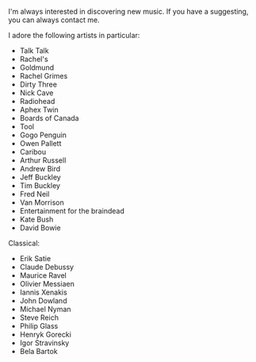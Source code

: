 I'm always interested in discovering new music. If you have a suggesting, you can always contact me.

I adore the following artists in particular:

* Talk Talk
* Rachel's
* Goldmund
* Rachel Grimes
* Dirty Three
* Nick Cave
* Radiohead
* Aphex Twin
* Boards of Canada
* Tool
* Gogo Penguin
* Owen Pallett
* Caribou
* Arthur Russell
* Andrew Bird
* Jeff Buckley
* Tim Buckley
* Fred Neil
* Van Morrison
* Entertainment for the braindead
* Kate Bush
* David Bowie

Classical:
* Erik Satie
* Claude Debussy
* Maurice Ravel
* Olivier Messiaen
* Iannis Xenakis
* John Dowland
* Michael Nyman
* Steve Reich
* Philip Glass
* Henryk Gorecki
* Igor Stravinsky
* Bela Bartok

